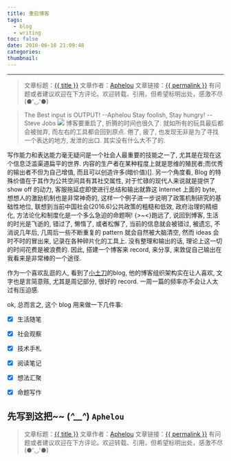 ```yaml
---
title: 重启博客
tags:
  - blog
  - writing
toc: false
date: 2016-06-18 21:09:48
categories:
thumbnail:
---
```


<!--more-->  
---

> 文章标题：<a href='{{ permalink }}' title='{{ title }}' >{{ title }}</a>
> 文章作者：[Aphelou](http://www.metideas.com)
> 文章链接：<a href='{{ permalink }}' title='{{ title }}' >{{ permalink }}</a>
> 有问题或者建议欢迎在下方评论。欢迎转载、引用，但希望标明出处，感激不尽(●'◡'●)

> The Best input is OUTPUT!             --Aphelou
>  Stay foolish, Stay hungry!           --Steve Jobs
![](http://i.imgur.com/T9iKgqu.jpg?1)
博客要重启了, 折腾的时间也很久了. 就如所有的玩具最后都会被抛弃, 而左右的工具都会回到原点. 倦了, 疲了, 也发现无非是为了寻找一个表达的地方, 发泄的出口. 其实没有什么大不了的.

写作能力和表达能力毫无疑问是一个社会人最重要的技能之一了, 尤其是在现在这个信息泛滥渠道扁平的世界. 内容的生产者在某种程度上就是思维的殖民者;而优秀的输出者不但为自己增值, 而且可以创造许多(暗价值)[]. 另一个角度看, Blog 的特殊价值在于其作为公共空间具有其社交属性, 对于忙碌的现代人来说就是提供了 show off 的动力, 客服拖延症即使进行总结和输出就靠这 Internet 上面的 byte, 想想人的激励机制也是非常神奇的, 这样一个例子进一步说明了政策机制研究的基础性地位, 联想到当前中国社会(2016.6)公共政策的粗糙和低效, 政府治理的精细化, 方法论化和制度化是一个多么急迫的命题啊! {>~<}跑远了, 说回到博客, 生活的时光是飞逝的, 错过了, 懒惰了, 或者松懈了, 当前的信息就会被错过, 被遗忘, 不消说几年后, 几周后一些不断重复的 pattern 就会自然被大脑清空, 然而 ideas 会时不时的冒出来, 记录在各种碎片化的工具上. 没有整理和输出的话, 理论上这一切的时间花费是被浪费的. 因此, 搭建一个博客来 record, 来分享, 来敦促自己输出在我看来是非常棒的一个途径.
<!--more-->  

作为一个喜欢乱逛的人, 看到了[小土刀](http://wdxtub.com/life/)的blog, 他的博客组织架构实在让人喜欢, 文字也是言简意赅, 尤其是周记部分, 很好的 record. 一周一篇的频率亦不会让人太过有压迫感.

ok, 总而言之, 这个 blog 用来做一下几件事:
-[x] 生活随笔
-[x] 社会观察
-[x] 技术手札
-[x] 阅读笔记
-[x] 想法汇聚
-[x] 命题写作


先写到这把~~ (*^__^*)    `Aphelou`
---

> 文章标题：<a href='{{ permalink }}' title='{{ title }}' >{{ title }}</a>
> 文章作者：[Aphelou](http://www.metideas.com)
> 文章链接：<a href='{{ permalink }}' title='{{ title }}' >{{ permalink }}</a>
> 有问题或者建议欢迎在下方评论。欢迎转载、引用，但希望标明出处，感激不尽(●'◡'●)
